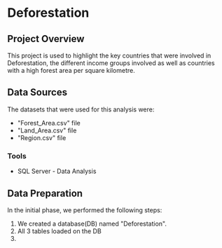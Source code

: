 # Deforestation

## Project Overview
This project is used to highlight the key countries that were involved in Deforestation, the different income groups involved as well as countries with a high forest area per square kilometre.

## Data Sources

The datasets that were used for this analysis were:

- "Forest_Area.csv" file
- "Land_Area.csv" file
- "Region.csv" file

### Tools
- SQL Server - Data Analysis

## Data Preparation

In the initial phase, we performed the following steps:
1. We created a database(DB) named "Deforestation".
2. All 3 tables loaded on the DB
3. 



